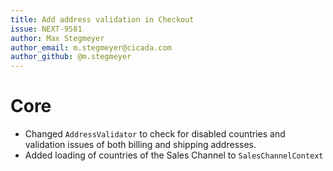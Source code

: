 ```yaml
---
title: Add address validation in Checkout
issue: NEXT-9581
author: Max Stegmeyer
author_email: m.stegmeyer@cicada.com
author_github: @m.stegmeyer
---
```

# Core
* Changed `AddressValidator` to check for disabled countries and validation issues of both billing and shipping addresses.
* Added loading of countries of the Sales Channel to `SalesChannelContext`
